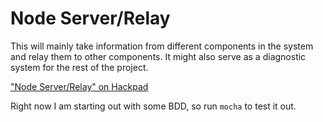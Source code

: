 Node Server/Relay
===================

This will mainly take information from different components in the system and relay them to other components. It might also serve as a diagnostic system for the rest of the project.

["Node Server/Relay" on Hackpad](https://notioncollective.hackpad.com/Node-ServerRelay-XBqotJpRkzb)

Right now I am starting out with some BDD, so run `mocha` to test it out.